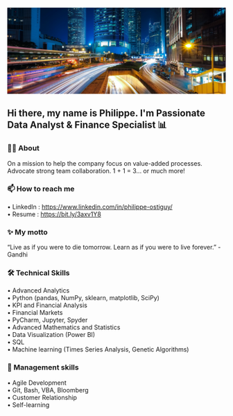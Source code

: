![](https://github.com/philippe-ostiguy/philippe-ostiguy/blob/main/City_light.jpg)
## Hi there, my name is Philippe. I'm Passionate Data Analyst & Finance Specialist 📊

###  👨‍💻 About
On a mission to help the company focus on value-added processes. Advocate strong team collaboration. 1 + 1 = 3... or much more!

### 📫 How to reach me
• LinkedIn : https://www.linkedin.com/in/philippe-ostiguy/ <br>
• Resume : https://bit.ly/3axv1Y8

### ✨ My motto
“Live as if you were to die tomorrow. Learn as if you were to live forever.” - Gandhi

### 🛠️ Technical Skills
• Advanced Analytics <br>
• Python (pandas, NumPy, sklearn, matplotlib, SciPy) <br>
• KPI and Financial Analysis <br>
• Financial Markets <br>
• PyCharm, Jupyter, Spyder <br>
• Advanced Mathematics and Statistics <br>
• Data Visualization (Power BI) <br>
• SQL <br>
• Machine learning (Times Series Analysis, Genetic Algorithms)

###  💼 Management skills
• Agile Development <br>
• Git, Bash, VBA, Bloomberg <br>
• Customer Relationship <br>
• Self-learning  <br>
